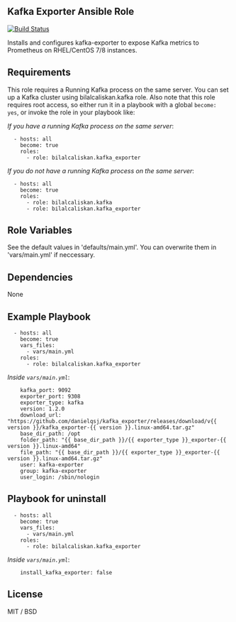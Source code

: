 ## Kafka Exporter Ansible Role

[![Build Status](https://travis-ci.org/bilalcaliskan/kafka_exporter-ansible-role.svg?branch=master)](https://travis-ci.org/bilalcaliskan/kafka_exporter-ansible-role)

Installs and configures kafka-exporter to expose Kafka metrics to Prometheus on RHEL/CentOS 7/8 instances.

## Requirements

This role requires a Running Kafka process on the same server. You can set up a Kafka cluster using bilalcaliskan.kafka role.
Also note that this role requires root access, so either run it in a playbook with a global `become: yes`, or invoke the role
in your playbook like:

*If you have a running Kafka process on the same server*:

      - hosts: all
        become: true
        roles:
          - role: bilalcaliskan.kafka_exporter

*If you do not have a running Kafka process on the same server*:

      - hosts: all
        become: true
        roles:
          - role: bilalcaliskan.kafka
          - role: bilalcaliskan.kafka_exporter

## Role Variables

See the default values in 'defaults/main.yml'. You can overwrite them in 'vars/main.yml' if neccessary.

## Dependencies

None

## Example Playbook

      - hosts: all
        become: true
        vars_files:
          - vars/main.yml
        roles:
          - role: bilalcaliskan.kafka_exporter

*Inside `vars/main.yml`*:

        kafka_port: 9092
        exporter_port: 9308
        exporter_type: kafka
        version: 1.2.0
        download_url: "https://github.com/danielqsj/kafka_exporter/releases/download/v{{ version }}/kafka_exporter-{{ version }}.linux-amd64.tar.gz"
        base_dir_path: /opt
        folder_path: "{{ base_dir_path }}/{{ exporter_type }}_exporter-{{ version }}.linux-amd64"
        file_path: "{{ base_dir_path }}/{{ exporter_type }}_exporter-{{ version }}.linux-amd64.tar.gz"
        user: kafka-exporter
        group: kafka-exporter
        user_login: /sbin/nologin

## Playbook for uninstall

      - hosts: all
        become: true
        vars_files:
          - vars/main.yml
        roles:
          - role: bilalcaliskan.kafka_exporter

*Inside `vars/main.yml`*:

        install_kafka_exporter: false

## License

MIT / BSD
